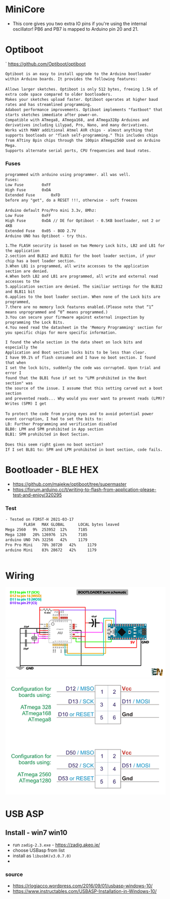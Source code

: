 # MiniCore
- This core gives you two extra IO pins if you're using the internal oscillator! PB6 and PB7 is mapped to Arduino pin 20 and 21.
# Optiboot
` https://github.com/Optiboot/optiboot

```
Optiboot is an easy to install upgrade to the Arduino bootloader within Arduino boards. It provides the following features:

Allows larger sketches. Optiboot is only 512 bytes, freeing 1.5k of extra code space compared to older bootloaders.
Makes your sketches upload faster. Optiboot operates at higher baud rates and has streamlined programming.
Adaboot performance improvements. Optiboot implements "fastboot" that starts sketches immediate after power-on.
Compatible with ATmega8, ATmega168, and ATmega328p Arduinos and derivatives including Lilypad, Pro, Nano, and many derivatives.
Works with MANY additional Atmel AVR chips - almost anything that supports bootloads or "flash self-programming." This includes chips from ATtiny 8pin chips through the 100pin ATmega2560 used on Arduino Mega.
Supports alternate serial ports, CPU frequencies and baud rates.
```
### Fuses
``` 
programmed with arduino using programmer. all was vell. 
Fuses: 
Low Fuse		0xFF
High Fuse		0xDA
Extended Fuse		0xFD
before any "get", do a RESET !!!, otherwise - soft freezes

Arduino default Pro/Pro mini 3.3v, 8Mhz:
Low Fuse		0xFF
High Fuse		0xDA // DE for Optiboot - 0.5KB bootloader, not 2 or 4KB
Extended Fuse	0x05 - BOD 2.7V
Arduino UNO has Optiboot - try this.
```

```
1.The FLASH security is based on two Memory Lock bits, LB2 and LB1 for the application 
2.section and BLB12 and BLB11 for the boot loader section, if your chip has a boot loader section.
3.When LB1 is programmed, all write accesses to the application section are denied. 
4.When both LB2 and LB1 are programmed, all write and external read accesses to the 
5.application section are denied. The similiar settings for the BLB12 and BLB11 bit 
6.applies to the boot loader section. When none of the Lock bits are programmed, 
7.there are no memory lock features enabled.(Please note that “1” means unprogrammed and “0” means programmed.)
3.You can secure your firmware against external inspection by programming the Lock Bits.
4.You need read the datasheet in the 'Memory Programming' section for you specific chips for more specific information.
```

```
I found the whole section in the data sheet on lock bits and especially the 
Application and Boot section locks bits to be less than clear.
I have 99.1% of flash consumed and I have no boot section. I found that when 
I set the lock bits, suddenly the code was corrupted. Upon trial and error I 
found that the BLB1 fuse if set to "LPM prohibited in the Boot section" was 
the source of the issue. I assume that this setting carved out a boot section
and prevented reads... Why would you ever want to prevent reads (LPM)?
Writes (SPM) I get

To protect the code from prying eyes and to avoid potential power event corruption, I had to set the bits to:
LB: Further Programming and verification disabled
BLB0: LPM and SPM prohibited in App section
BLB1: SPM prohibited in Boot Section.

Does this seem right given no boot section?
If I set BLB1 to: SPM and LPM prohibited in boot section, code fails.
```

# Bootloader - BLE HEX
- https://github.com/majekw/optiboot/tree/supermaster
- https://forum.arduino.cc/t/writing-to-flash-from-application-please-test-and-enjoy/320295

### Test

```
- Tested on FIRST-H 2021-03-17
		FLASH	MAX	GLOBAL		LOCAL bytes leaved
Mega 2560	9%	253952	12%		7185
Mega 1280	20%	126976	12%		7185
arduino UNO	74%	32256	42%		1179
Pro Pro Mini	78%	30720	42%		1179
arduino Mini	83%	28672	42%		1179


```
# Wiring
<img src="./burn bootloader.png">
<img src="./arduino nano as bootloader.jpg">


# USB ASP 
## Install - win7 win10
- run `zadig-2.3.exe` - https://zadig.akeo.ie/
- choose USBasp from list
- install as `libusbK(v3.0.7.0)`
- 
### source
- https://rlogiacco.wordpress.com/2016/09/01/usbasp-windows-10/
- https://www.instructables.com/USBASP-Installation-in-Windows-10/
